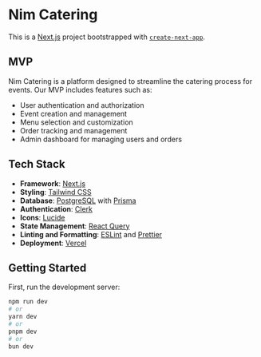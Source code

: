 # Nim Catering

This is a [Next.js](https://nextjs.org) project bootstrapped with [`create-next-app`](https://nextjs.org/docs/app/api-reference/cli/create-next-app).

## MVP

Nim Catering is a platform designed to streamline the catering process for events. Our MVP includes features such as:

- User authentication and authorization
- Event creation and management
- Menu selection and customization
- Order tracking and management
- Admin dashboard for managing users and orders

## Tech Stack

- **Framework**: [Next.js](https://nextjs.org)
- **Styling**: [Tailwind CSS](https://tailwindcss.com)
- **Database**: [PostgreSQL](https://www.postgresql.org) with [Prisma](https://www.prisma.io)
- **Authentication**: [Clerk](https://clerk.dev)
- **Icons**: [Lucide](https://lucide.dev)
- **State Management**: [React Query](https://react-query.tanstack.com)
- **Linting and Formatting**: [ESLint](https://eslint.org) and [Prettier](https://prettier.io)
- **Deployment**: [Vercel](https://vercel.com)

## Getting Started

First, run the development server:

```bash
npm run dev
# or
yarn dev
# or
pnpm dev
# or
bun dev